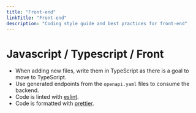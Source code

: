 ```yaml
---
title: "Front-end"
linkTitle: "Front-end"
description: "Coding style guide and best practices for front-end"
---
```


# Javascript / Typescript / Front

- When adding new files, write them in TypeScript as there is a goal to move to TypeScript.
- Use generated endpoints from the `openapi.yaml` files to consume the backend.
- Code is linted with [eslint](https://eslint.org/).
- Code is formatted with [prettier](https://prettier.io/).
